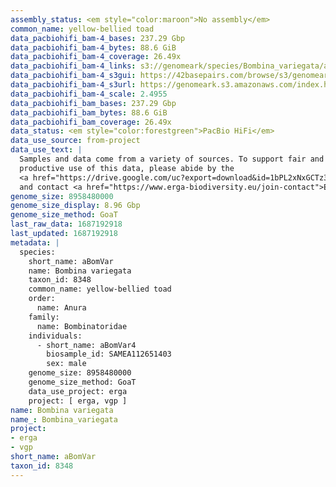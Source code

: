 ```yaml
---
assembly_status: <em style="color:maroon">No assembly</em>
common_name: yellow-bellied toad
data_pacbiohifi_bam-4_bases: 237.29 Gbp
data_pacbiohifi_bam-4_bytes: 88.6 GiB
data_pacbiohifi_bam-4_coverage: 26.49x
data_pacbiohifi_bam-4_links: s3://genomeark/species/Bombina_variegata/aBomVar4/genomic_data/pacbio_hifi/<br>
data_pacbiohifi_bam-4_s3gui: https://42basepairs.com/browse/s3/genomeark/species/Bombina_variegata/aBomVar4/genomic_data/pacbio_hifi/
data_pacbiohifi_bam-4_s3url: https://genomeark.s3.amazonaws.com/index.html?prefix=species/Bombina_variegata/aBomVar4/genomic_data/pacbio_hifi/
data_pacbiohifi_bam-4_scale: 2.4955
data_pacbiohifi_bam_bases: 237.29 Gbp
data_pacbiohifi_bam_bytes: 88.6 GiB
data_pacbiohifi_bam_coverage: 26.49x
data_status: <em style="color:forestgreen">PacBio HiFi</em>
data_use_source: from-project
data_use_text: |
  Samples and data come from a variety of sources. To support fair and
  productive use of this data, please abide by the
  <a href="https://drive.google.com/uc?export=download&id=1bPL2xNxGCTz3HMfL2yt11E2fnYXPU-7s"><em>ERGA Pilot Project Official Guidelines</em></a>
  and contact <a href="https://www.erga-biodiversity.eu/join-contact">ERGA</a> with any questions.
genome_size: 8958480000
genome_size_display: 8.96 Gbp
genome_size_method: GoaT
last_raw_data: 1687192918
last_updated: 1687192918
metadata: |
  species:
    short_name: aBomVar
    name: Bombina variegata
    taxon_id: 8348
    common_name: yellow-bellied toad
    order:
      name: Anura
    family:
      name: Bombinatoridae
    individuals:
      - short_name: aBomVar4
        biosample_id: SAMEA112651403
        sex: male
    genome_size: 8958480000
    genome_size_method: GoaT
    data_use_project: erga
    project: [ erga, vgp ]
name: Bombina variegata
name_: Bombina_variegata
project:
- erga
- vgp
short_name: aBomVar
taxon_id: 8348
---
```

